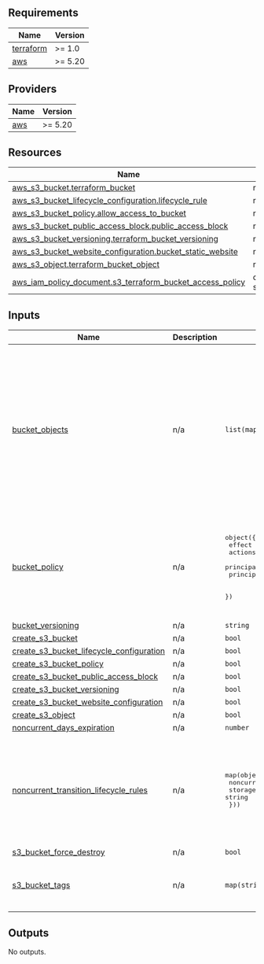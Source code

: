 ## Requirements

| Name | Version |
|------|---------|
| <a name="requirement_terraform"></a> [terraform](#requirement\_terraform) | >= 1.0 |
| <a name="requirement_aws"></a> [aws](#requirement\_aws) | >= 5.20 |

## Providers

| Name | Version |
|------|---------|
| <a name="provider_aws"></a> [aws](#provider\_aws) | >= 5.20 |


## Resources

| Name | Type |
|------|------|
| [aws_s3_bucket.terraform_bucket](https://registry.terraform.io/providers/hashicorp/aws/latest/docs/resources/s3_bucket) | resource |
| [aws_s3_bucket_lifecycle_configuration.lifecycle_rule](https://registry.terraform.io/providers/hashicorp/aws/latest/docs/resources/s3_bucket_lifecycle_configuration) | resource |
| [aws_s3_bucket_policy.allow_access_to_bucket](https://registry.terraform.io/providers/hashicorp/aws/latest/docs/resources/s3_bucket_policy) | resource |
| [aws_s3_bucket_public_access_block.public_access_block](https://registry.terraform.io/providers/hashicorp/aws/latest/docs/resources/s3_bucket_public_access_block) | resource |
| [aws_s3_bucket_versioning.terraform_bucket_versioning](https://registry.terraform.io/providers/hashicorp/aws/latest/docs/resources/s3_bucket_versioning) | resource |
| [aws_s3_bucket_website_configuration.bucket_static_website](https://registry.terraform.io/providers/hashicorp/aws/latest/docs/resources/s3_bucket_website_configuration) | resource |
| [aws_s3_object.terraform_bucket_object](https://registry.terraform.io/providers/hashicorp/aws/latest/docs/resources/s3_object) | resource |
| [aws_iam_policy_document.s3_terraform_bucket_access_policy](https://registry.terraform.io/providers/hashicorp/aws/latest/docs/data-sources/iam_policy_document) | data source |

## Inputs

| Name | Description | Type | Default | Required |
|------|-------------|------|---------|:--------:|
| <a name="input_bucket_objects"></a> [bucket\_objects](#input\_bucket\_objects) | n/a | `list(map(string))` | <pre>[<br>  {<br>    "content_type": "image/jpg",<br>    "key": "coffee.jpg",<br>    "source": "S3/coffee.jpg"<br>  },<br>  {<br>    "content_type": "image/jpg",<br>    "key": "beach.jpg",<br>    "source": "S3/beach.jpg"<br>  },<br>  {<br>    "content_type": "text/html",<br>    "key": "index.html",<br>    "source": "S3/index.html"<br>  }<br>]</pre> | no |
| <a name="input_bucket_policy"></a> [bucket\_policy](#input\_bucket\_policy) | n/a | <pre>object({<br>    effect                = string<br>    actions               = list(string)<br>    principal_type        = string<br>    principal_identifiers = list(string)<br><br>  })</pre> | <pre>{<br>  "actions": [<br>    "s3:GetObject"<br>  ],<br>  "effect": "Allow",<br>  "principal_identifiers": [<br>    "*"<br>  ],<br>  "principal_type": "AWS"<br>}</pre> | no |
| <a name="input_bucket_versioning"></a> [bucket\_versioning](#input\_bucket\_versioning) | n/a | `string` | `"Enabled"` | no |
| <a name="input_create_s3_bucket"></a> [create\_s3\_bucket](#input\_create\_s3\_bucket) | n/a | `bool` | `true` | no |
| <a name="input_create_s3_bucket_lifecycle_configuration"></a> [create\_s3\_bucket\_lifecycle\_configuration](#input\_create\_s3\_bucket\_lifecycle\_configuration) | n/a | `bool` | `true` | no |
| <a name="input_create_s3_bucket_policy"></a> [create\_s3\_bucket\_policy](#input\_create\_s3\_bucket\_policy) | n/a | `bool` | `true` | no |
| <a name="input_create_s3_bucket_public_access_block"></a> [create\_s3\_bucket\_public\_access\_block](#input\_create\_s3\_bucket\_public\_access\_block) | n/a | `bool` | `true` | no |
| <a name="input_create_s3_bucket_versioning"></a> [create\_s3\_bucket\_versioning](#input\_create\_s3\_bucket\_versioning) | n/a | `bool` | `true` | no |
| <a name="input_create_s3_bucket_website_configuration"></a> [create\_s3\_bucket\_website\_configuration](#input\_create\_s3\_bucket\_website\_configuration) | n/a | `bool` | `true` | no |
| <a name="input_create_s3_object"></a> [create\_s3\_object](#input\_create\_s3\_object) | n/a | `bool` | `true` | no |
| <a name="input_noncurrent_days_expiration"></a> [noncurrent\_days\_expiration](#input\_noncurrent\_days\_expiration) | n/a | `number` | `90` | no |
| <a name="input_noncurrent_transition_lifecycle_rules"></a> [noncurrent\_transition\_lifecycle\_rules](#input\_noncurrent\_transition\_lifecycle\_rules) | n/a | <pre>map(object({<br>    noncurrent_days = number<br>    storage_class = string<br>  }))</pre> | <pre>{<br>  "transition_to_GLACIER": {<br>    "noncurrent_days": 60,<br>    "storage_class": "GLACIER"<br>  },<br>  "transition_to_IA": {<br>    "noncurrent_days": 30,<br>    "storage_class": "STANDARD_IA"<br>  }<br>}</pre> | no |
| <a name="input_s3_bucket_force_destroy"></a> [s3\_bucket\_force\_destroy](#input\_s3\_bucket\_force\_destroy) | n/a | `bool` | `true` | no |
| <a name="input_s3_bucket_tags"></a> [s3\_bucket\_tags](#input\_s3\_bucket\_tags) | n/a | `map(string)` | <pre>{<br>  "environment": "dev",<br>  "name": "s3-terraform-bucket-demo"<br>}</pre> | no |

## Outputs

No outputs.
